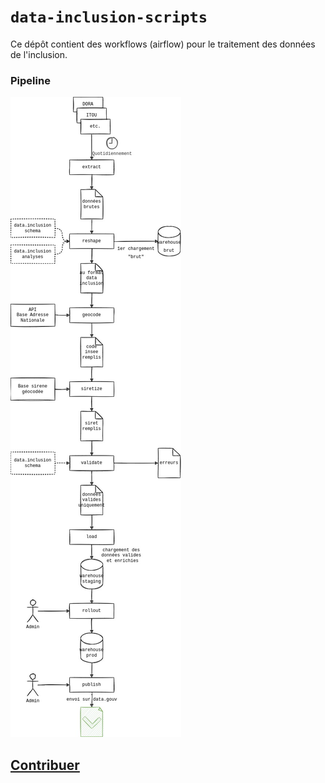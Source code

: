 # `data-inclusion-scripts`

Ce dépôt contient des workflows (airflow) pour le traitement des données de l'inclusion.

### Pipeline

![pipeline](../docs/img/data-inclusion-pipeline.jpg)

## [Contribuer](CONTRIBUTING.md)
